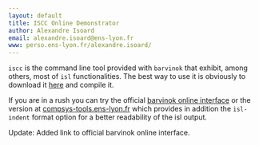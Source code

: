 ```yaml
---
layout: default
title: ISCC Online Demonstrator
author: Alexandre Isoard
email: alexandre.isoard@ens-lyon.fr
www: perso.ens-lyon.fr/alexandre.isoard/
---
```

``iscc`` is the command line tool provided with ``barvinok`` that exhibit,
among others, most of ``isl`` functionalities. The best way to use it is
obviously to download it [here][barvinok] and compile it.

If you are in a rush you can try the official
[barvinok online interface][barvinok-cgi] or the version at
[compsys-tools.ens-lyon.fr][compsys-tools]
which provides in addition the ``isl-indent`` format option for a better
readability of the isl output.

Update: Added link to official barvinok online interface.

[barvinok]: https://barvinok.sourceforge.io/
[compsys-tools]: http://compsys-tools.ens-lyon.fr/iscc/
[barvinok-cgi]: https://barvinok.sourceforge.io/cgi-bin/barvinok.cgi
